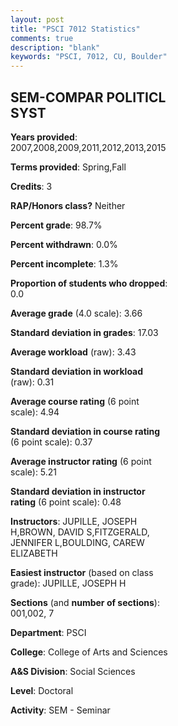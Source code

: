 ```yaml
---
layout: post
title: "PSCI 7012 Statistics"
comments: true
description: "blank"
keywords: "PSCI, 7012, CU, Boulder"
--- 
```

<head>
<script src="https://ajax.googleapis.com/ajax/libs/jquery/2.1.3/jquery.min.js"></script>
<script src="https://dl.dropboxusercontent.com/s/pc42nxpaw1ea4o9/highcharts.js?dl=0"></script>
<!-- <script src="../assets/js/highcharts.js"></script> -->
<style type="text/css">@font-face {
	font-family: "Bebas Neue";
	src: url(https://www.filehosting.org/file/details/544349/BebasNeue%20Regular.otf) format("opentype");
	}
	h1.Bebas { 
		font-family: "Bebas Neue", Verdana, Tahoma;
	}
</style>
</head>
<body>
	<div id="container" style="float: right; width: 45%; height: 88%; margin-left: 2.5%; margin-right: 2.5%;"></div>
	<script language="JavaScript">
		$(document).ready(function() {
		var chart = {type: 'column'};
		var title = {text: 'Grade Distribution'};
		var xAxis = {categories: ['A','B','C','D','F'],crosshair: true};
		var yAxis = {min: 0,title: {text: 'Percentage'}};
		var tooltip = {headerFormat: '<center><b><span style="font-size:20px">{point.key}</span></b></center>',
		               pointFormat: '<td style="padding:0"><b>{point.y:.1f}%</b></td>',
		               footerFormat: '</table>',shared: true,useHTML: true};
		var plotOptions = {column: {pointPadding: 0.0,borderWidth: 0}};  
		var credits = {enabled: false};var series= [{name: 'Percent',data: [72.09,25.58,2.33,0.0,0.0,]}];
		var json = {};
		json.chart = chart;
		json.title = title;
		json.tooltip = tooltip;
		json.xAxis = xAxis;
		json.yAxis = yAxis;  
		json.series = series;
		json.plotOptions = plotOptions;  
		json.credits = credits;
		$('#container').highcharts(json);
	});
	</script>
</body>
			   
## SEM-COMPAR POLITICL SYST

**Years provided**: 2007,2008,2009,2011,2012,2013,2015

**Terms provided**: Spring,Fall

**Credits**: 3

**RAP/Honors class?** Neither

**Percent grade**: 98.7%

**Percent withdrawn**: 0.0%

**Percent incomplete**: 1.3%

**Proportion of students who dropped**: 0.0

**Average grade** (4.0 scale): 3.66

**Standard deviation in grades**: 17.03

**Average workload** (raw): 3.43

**Standard deviation in workload** (raw): 0.31

**Average course rating** (6 point scale): 4.94

**Standard deviation in course rating** (6 point scale): 0.37

**Average instructor rating** (6 point scale): 5.21

**Standard deviation in instructor rating** (6 point scale): 0.48

**Instructors**: JUPILLE, JOSEPH H,BROWN, DAVID S,FITZGERALD, JENNIFER L,BOULDING, CAREW ELIZABETH

**Easiest instructor** (based on class grade): JUPILLE, JOSEPH H

**Sections** (and **number of sections**): 001,002, 7

**Department**: PSCI

**College**: College of Arts and Sciences

**A&S Division**: Social Sciences

**Level**: Doctoral

**Activity**: SEM - Seminar